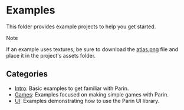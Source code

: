 # Examples

This folder provides example projects to help you get started. 

> [!NOTE]
> If an example uses textures,
> be sure to download the [atlas.png](atlas.png) file and place it in the project's assets folder.

## Categories
- [Intro](intro): Basic examples to get familiar with Parin.
- [Games](games): Examples focused on making simple games with Parin.
- [UI](ui): Examples demonstrating how to use the Parin UI library.

